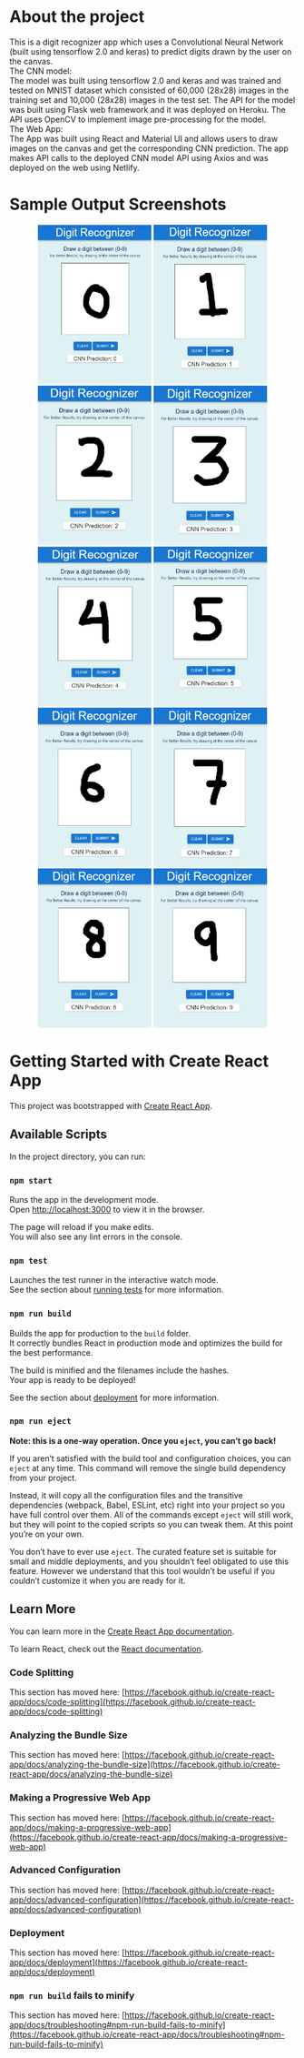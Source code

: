 # About the project
This is a digit recognizer app which uses a Convolutional Neural Network (built using tensorflow 2.0 and keras) to predict digits drawn by the user on the canvas. \
The CNN model: \
The model was built using tensorflow 2.0 and keras and was trained and tested on MNIST dataset which consisted of 60,000 (28x28) images in the training set and 10,000 (28x28) images in the test set. The API for the model was built using Flask web framework and it was deployed on Heroku. The API uses OpenCV to implement image pre-processing for the model.\
The Web App:\
The App was built using React and Material UI and allows users to draw images on the canvas and get the corresponding CNN prediction. The app makes API calls to the deployed CNN model API using Axios and was deployed on the web using Netlify.

# Sample Output Screenshots
<p align="center">
<img src="https://github.com/vardhantej/digit-recognizer-app/blob/main/CNN%20Prediction%20SS/ss_prediction_0.JPG" width="200" height="280">
<img src="https://github.com/vardhantej/digit-recognizer-app/blob/main/CNN%20Prediction%20SS/ss_prediction_1.JPG" width="200" height="280">
<img src="https://github.com/vardhantej/digit-recognizer-app/blob/main/CNN%20Prediction%20SS/ss_prediction_2.JPG" width="200" height="280">
<img src="https://github.com/vardhantej/digit-recognizer-app/blob/main/CNN%20Prediction%20SS/ss_prediction_3.JPG" width="200" height="280">
<img src="https://github.com/vardhantej/digit-recognizer-app/blob/main/CNN%20Prediction%20SS/ss_prediction_4.JPG" width="200" height="280">
<img src="https://github.com/vardhantej/digit-recognizer-app/blob/main/CNN%20Prediction%20SS/ss_prediction_5.JPG" width="200" height="280">
<img src="https://github.com/vardhantej/digit-recognizer-app/blob/main/CNN%20Prediction%20SS/ss_prediction_6.JPG" width="200" height="280">
<img src="https://github.com/vardhantej/digit-recognizer-app/blob/main/CNN%20Prediction%20SS/ss_prediction_7.JPG" width="200" height="280">
<img src="https://github.com/vardhantej/digit-recognizer-app/blob/main/CNN%20Prediction%20SS/ss_prediction_8.JPG" width="200" height="280">
<img src="https://github.com/vardhantej/digit-recognizer-app/blob/main/CNN%20Prediction%20SS/ss_prediction_9.JPG" width="200" height="280">
</p>


# Getting Started with Create React App

This project was bootstrapped with [Create React App](https://github.com/facebook/create-react-app).

## Available Scripts

In the project directory, you can run:

### `npm start`

Runs the app in the development mode.\
Open [http://localhost:3000](http://localhost:3000) to view it in the browser.

The page will reload if you make edits.\
You will also see any lint errors in the console.

### `npm test`

Launches the test runner in the interactive watch mode.\
See the section about [running tests](https://facebook.github.io/create-react-app/docs/running-tests) for more information.

### `npm run build`

Builds the app for production to the `build` folder.\
It correctly bundles React in production mode and optimizes the build for the best performance.

The build is minified and the filenames include the hashes.\
Your app is ready to be deployed!

See the section about [deployment](https://facebook.github.io/create-react-app/docs/deployment) for more information.

### `npm run eject`

**Note: this is a one-way operation. Once you `eject`, you can’t go back!**

If you aren’t satisfied with the build tool and configuration choices, you can `eject` at any time. This command will remove the single build dependency from your project.

Instead, it will copy all the configuration files and the transitive dependencies (webpack, Babel, ESLint, etc) right into your project so you have full control over them. All of the commands except `eject` will still work, but they will point to the copied scripts so you can tweak them. At this point you’re on your own.

You don’t have to ever use `eject`. The curated feature set is suitable for small and middle deployments, and you shouldn’t feel obligated to use this feature. However we understand that this tool wouldn’t be useful if you couldn’t customize it when you are ready for it.

## Learn More

You can learn more in the [Create React App documentation](https://facebook.github.io/create-react-app/docs/getting-started).

To learn React, check out the [React documentation](https://reactjs.org/).

### Code Splitting

This section has moved here: [https://facebook.github.io/create-react-app/docs/code-splitting](https://facebook.github.io/create-react-app/docs/code-splitting)

### Analyzing the Bundle Size

This section has moved here: [https://facebook.github.io/create-react-app/docs/analyzing-the-bundle-size](https://facebook.github.io/create-react-app/docs/analyzing-the-bundle-size)

### Making a Progressive Web App

This section has moved here: [https://facebook.github.io/create-react-app/docs/making-a-progressive-web-app](https://facebook.github.io/create-react-app/docs/making-a-progressive-web-app)

### Advanced Configuration

This section has moved here: [https://facebook.github.io/create-react-app/docs/advanced-configuration](https://facebook.github.io/create-react-app/docs/advanced-configuration)

### Deployment

This section has moved here: [https://facebook.github.io/create-react-app/docs/deployment](https://facebook.github.io/create-react-app/docs/deployment)

### `npm run build` fails to minify

This section has moved here: [https://facebook.github.io/create-react-app/docs/troubleshooting#npm-run-build-fails-to-minify](https://facebook.github.io/create-react-app/docs/troubleshooting#npm-run-build-fails-to-minify)
